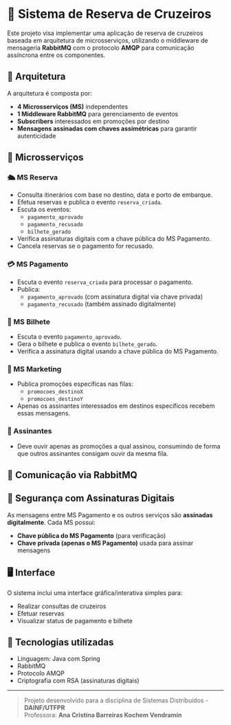 # 🚢 Sistema de Reserva de Cruzeiros

Este projeto visa implementar uma aplicação de reserva de cruzeiros baseada em arquitetura de microsserviços, utilizando o middleware de mensageria **RabbitMQ** com o protocolo **AMQP** para comunicação assíncrona entre os componentes.

## 🧱 Arquitetura

A arquitetura é composta por:

- **4 Microsserviços (MS)** independentes
- **1 Middleware RabbitMQ** para gerenciamento de eventos
- **Subscribers** interessados em promoções por destino
- **Mensagens assinadas com chaves assimétricas** para garantir autenticidade


## 🧩 Microsserviços

### 🛳️ MS Reserva

- Consulta itinerários com base no destino, data e porto de embarque.
- Efetua reservas e publica o evento `reserva_criada`.
- Escuta os eventos:
  - `pagamento_aprovado`
  - `pagamento_recusado`
  - `bilhete_gerado`
- Verifica assinaturas digitais com a chave pública do MS Pagamento.
- Cancela reservas se o pagamento for recusado.

### 💳 MS Pagamento

- Escuta o evento `reserva_criada` para processar o pagamento.
- Publica:
  - `pagamento_aprovado` (com assinatura digital via chave privada)
  - `pagamento_recusado` (também assinado digitalmente)

### 🎫 MS Bilhete

- Escuta o evento `pagamento_aprovado`.
- Gera o bilhete e publica o evento `bilhete_gerado`.
- Verifica a assinatura digital usando a chave pública do MS Pagamento.

### 📢 MS Marketing

- Publica promoções específicas nas filas:
  - `promocoes_destinoX`
  - `promocoes_destinoY`
- Apenas os assinantes interessados em destinos específicos recebem essas mensagens.

### 👥 Assinantes

- Deve ouvir apenas as promoções a qual assinou, consumindo de forma que outros assinantes consigam ouvir da mesma fila.

## 📨 Comunicação via RabbitMQ


## 🔐 Segurança com Assinaturas Digitais

As mensagens entre MS Pagamento e os outros serviços são **assinadas digitalmente**. Cada MS possui:
- **Chave pública do MS Pagamento** (para verificação)
- **Chave privada (apenas o MS Pagamento)** usada para assinar mensagens

## 🖥️ Interface

O sistema inclui uma interface gráfica/interativa simples para:
- Realizar consultas de cruzeiros
- Efetuar reservas
- Visualizar status de pagamento e bilhete


## 📌 Tecnologias utilizadas

- Linguagem: Java com Spring
- RabbitMQ
- Protocolo AMQP
- Criptografia com RSA (assinaturas digitais)

---

> Projeto desenvolvido para a disciplina de Sistemas Distribuídos - **DAINF/UTFPR**  
> Professora: **Ana Cristina Barreiras Kochem Vendramin**
